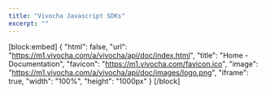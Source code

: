 ```yaml
---
title: "Vivocha Javascript SDKs"
excerpt: ""
---
```

[block:embed]
{
  "html": false,
  "url": "https://m1.vivocha.com/a/vivocha/api/doc/index.html",
  "title": "Home - Documentation",
  "favicon": "https://m1.vivocha.com/favicon.ico",
  "image": "https://m1.vivocha.com/a/vivocha/api/doc/images/logo.png",
  "iframe": true,
  "width": "100%",
  "height": "1000px"
}
[/block]